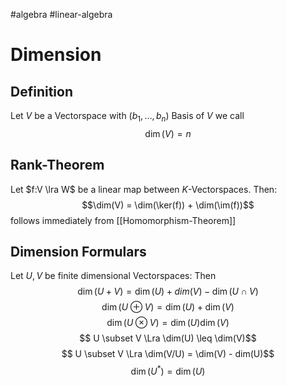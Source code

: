 #algebra 
#linear-algebra
# Dimension
## Definition
Let $V$ be a Vectorspace with $(b_1,\ldots,b_n)$ Basis of $V$ we call 
$$ \dim(V) = n$$
## Rank-Theorem
Let $f:V \lra W$ be a linear map between $K$-Vectorspaces.
Then:
$$\dim(V) = \dim(\ker(f)) + \dim(\im(f))$$
follows immediately from [[Homomorphism-Theorem]]

## Dimension Formulars
Let $U,V$ be finite dimensional Vectorspaces:
Then
$$\dim(U+V) = \dim(U) + dim(V) - \dim(U \cap V)$$
$$\dim(U\oplus V) = \dim(U) + \dim(V) $$
$$\dim(U \otimes V) = \dim(U) \dim(V)$$
$$ U \subset V \Lra \dim(U) \leq \dim(V)$$
$$ U \subset V \Lra \dim(V/U) = \dim(V) - dim(U)$$
$$ \dim(U^*) = \dim(U)$$
